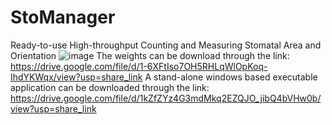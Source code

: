 # StoManager
Ready-to-use High-throughput Counting and Measuring Stomatal Area and Orientation
![image](https://user-images.githubusercontent.com/98176596/216789712-ede4fa8a-d251-4cbc-9338-f4f78f9587d4.png)
The weights can be download through the link: https://drive.google.com/file/d/1-6XFtIso7OH5RHLqWlOpKoq-IhdYKWqx/view?usp=share_link
A stand-alone windows based executable application can be downloaded through the link: https://drive.google.com/file/d/1kZfZYz4G3mdMkq2EZQJO_jibQ4bVHw0b/view?usp=share_link


